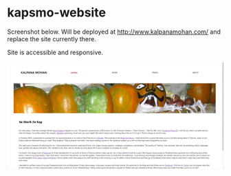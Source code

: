 # kapsmo-website

Screenshot below. Will be deployed at http://www.kalpanamohan.com/ and replace the site currently there.

Site is accessible and responsive.

![screenshot of current progress](screenshot.png)
